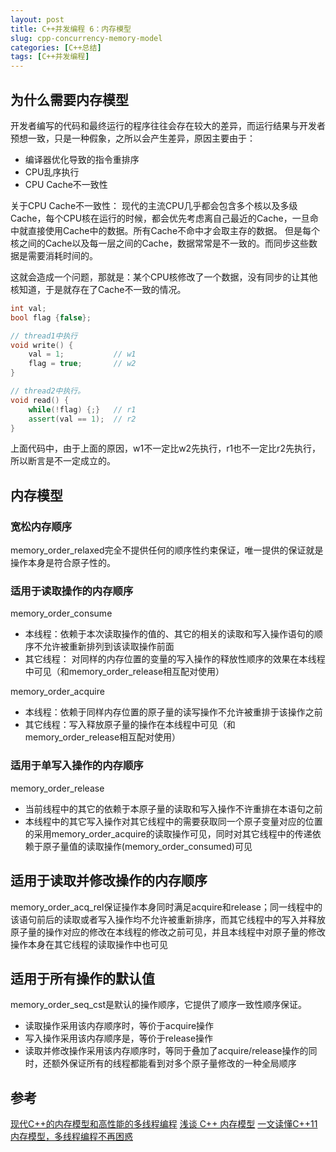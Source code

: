 ```yaml
---
layout: post
title: C++并发编程 6：内存模型
slug: cpp-concurrency-memory-model
categories: [C++总结]
tags: [C++并发编程]
---
```

## 为什么需要内存模型

开发者编写的代码和最终运行的程序往往会存在较大的差异，而运行结果与开发者预想一致，只是一种假象，之所以会产生差异，原因主要由于：
+ 编译器优化导致的指令重排序
+ CPU乱序执行
+ CPU Cache不一致性

关于CPU Cache不一致性：
现代的主流CPU几乎都会包含多个核以及多级Cache，每个CPU核在运行的时候，都会优先考虑离自己最近的Cache，一旦命中就直接使用Cache中的数据。所有Cache不命中才会取主存的数据。 但是每个核之间的Cache以及每一层之间的Cache，数据常常是不一致的。而同步这些数据是需要消耗时间的。

这就会造成一个问题，那就是：某个CPU核修改了一个数据，没有同步的让其他核知道，于是就存在了Cache不一致的情况。

```cpp
int val;
bool flag {false};

// thread1中执行
void write() {
    val = 1;           // w1
    flag = true;       // w2
}

// thread2中执行。
void read() {
    while(!flag) {;}   // r1
    assert(val == 1);  // r2
}
```
上面代码中，由于上面的原因，w1不一定比w2先执行，r1也不一定比r2先执行，所以断言是不一定成立的。


## 内存模型

### 宽松内存顺序
memory_order_relaxed完全不提供任何的顺序性约束保证，唯一提供的保证就是操作本身是符合原子性的。

### 适用于读取操作的内存顺序

memory_order_consume
+ 本线程：依赖于本次读取操作的值的、其它的相关的读取和写入操作语句的顺序不允许被重新排列到该读取操作前面
+ 其它线程： 对同样的内存位置的变量的写入操作的释放性顺序的效果在本线程中可见（和memory_order_release相互配对使用）

memory_order_acquire
+ 本线程：依赖于同样内存位置的原子量的读写操作不允许被重排于该操作之前
+ 其它线程：写入释放原子量的操作在本线程中可见（和memory_order_release相互配对使用）

### 适用于单写入操作的内存顺序
memory_order_release
+ 当前线程中的其它的依赖于本原子量的读取和写入操作不许重排在本语句之前
+ 本线程中的其它写入操作对其它线程中的需要获取同一个原子变量对应的位置的采用memory_order_acquire的读取操作可见，同时对其它线程中的传递依赖于原子量值的读取操作(memory_order_consumed)可见


## 适用于读取并修改操作的内存顺序
memory_order_acq_rel保证操作本身同时满足acquire和release；同一线程中的该语句前后的读取或者写入操作均不允许被重新排序，而其它线程中的写入并释放原子量的操作对应的修改在本线程的修改之前可见，并且本线程中对原子量的修改操作本身在其它线程的读取操作中也可见

## 适用于所有操作的默认值
memory_order_seq_cst是默认的操作顺序，它提供了顺序一致性顺序保证。
+ 读取操作采用该内存顺序时，等价于acquire操作
+ 写入操作采用该内存顺序是，等价于release操作
+ 读取并修改操作采用该内存顺序时，等同于叠加了acquire/release操作的同时，还额外保证所有的线程都能看到对多个原子量修改的一种全局顺序




## 参考
[现代C++的内存模型和高性能的多线程编程](https://skyscribe.github.io/post/2019/11/04/cpp-memory-model-and-order/)
[浅谈 C++ 内存模型](https://www.bluepuni.com/archives/cpp-memory-model/)
[一文读懂C++11内存模型，多线程编程不再困惑](https://zhuanlan.zhihu.com/p/18297976883)
